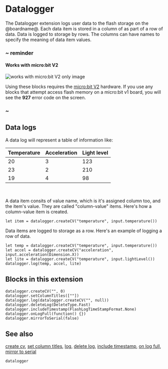 # Datalogger

The Datalogger extension logs user data to the flash storage on the @boardname@. Each data item is stored in a column of as part of a row of data. Data is logged to storage by rows. The columns can have names to specify the meaning of data item values.

### ~ reminder

#### Works with micro:bit V2

![works with micro:bit V2 only image](/static/v2/v2-only.png)

Using these blocks requires the [micro:bit V2](/device/v2) hardware. If you use any blocks that attempt access flash memory on a micro:bit v1 board, you will see the **927** error code on the screen.

### ~

## Data logs

A data log will represent a table of information like:

| Temperature | Acceleration | Light level |
| - | - | - |
| 20 | 3 |123 |
| 23 | 2 | 210 |
| 19 | 4 | 98 |
<br/>

A data item consits of value name, which is it's assigned column too, and the item's value. They are called "column-value" items. Here's how a column-value item is created.

```blocks
let item = datalogger.createCV("temperature", input.temperature())
```

Data items are logged to storage as a row. Here's an example of logging a row of data.

```blocks
let temp = datalogger.createCV("temperature", input.temperature())
let accel = datalogger.createCV("acceleration", input.acceleration(Dimension.X))
let lite = datalogger.createCV("temperature", input.lightLevel())
datalogger.log(temp, accel, lite)
```

## Blocks in this extension

```cards
datalogger.createCV("", 0)
datalogger.setColumnTitles([""])
datalogger.log(datalogger.createCV("", null))
datalogger.deleteLog(DeleteType.Fast)
datalogger.includeTimestamp(FlashLogTimeStampFormat.None)
datalogger.onLogFull(function() {})
datalogger.mirrorToSerial(false)
```

## See also

[create cv](/reference/datalogger/create-cv),
[set column titles](/reference/datalogger/set-column-titles),
[log](/reference/datalogger/log),
[delete log](/reference/datalogger/delete-log),
[include timestamp](/reference/datalogger/include-timestamp),
[on log full](/reference/datalogger/send-to-console),
[mirror to serial](/reference/datalogger/mirror-to-serial)

```package
datalogger
```